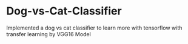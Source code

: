 # Dog-vs-Cat-Classifier
Implemented a dog vs cat classifier to learn more with tensorflow with transfer learning by VGG16 Model
